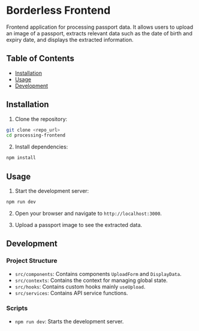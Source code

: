 # Borderless Frontend

Frontend application for processing passport data. It allows users to upload an image of a passport, extracts relevant data such as the date of birth and expiry date, and displays the extracted information.

## Table of Contents

- [Installation](#installation)
- [Usage](#usage)
- [Development](#development)

## Installation

1. Clone the repository:

```bash
git clone <repo_url>
cd processing-frontend
```

2. Install dependencies:

```bash
npm install
```

## Usage

1. Start the development server:

```bash
npm run dev
```

2. Open your browser and navigate to `http://localhost:3000`.

3. Upload a passport image to see the extracted data.

## Development

### Project Structure

- `src/components`: Contains components `UploadForm` and `DisplayData`.
- `src/contexts`: Contains the context for managing global state.
- `src/hooks`: Contains custom hooks mainly `useUpload`.
- `src/services`: Contains API service functions.

### Scripts

- `npm run dev`: Starts the development server.

